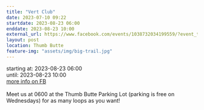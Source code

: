 ```yaml
---
title: "Vert Club"
date: 2023-07-10 09:22
startdate: 2023-08-23 06:00
enddate: 2023-08-23 10:00
external_url: https://www.facebook.com/events/1038732034199559/?event_time_id=1038732060866223
layout: post
location: Thumb Butte
feature-img: "assets/img/big-trail.jpg"
---
```


starting at: 2023-08-23 06:00<br>until: 2023-08-23 10:00<br><a href="https://www.facebook.com/events/1038732034199559/?event_time_id=1038732060866223">more info on FB</a><br><br>Meet us at 0600 at the Thumb Butte Parking Lot (parking is free on Wednesdays) for as many loops as you want! <br>
  <br>
  
